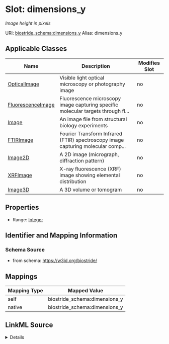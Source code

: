 

# Slot: dimensions_y 


_Image height in pixels_





URI: [biostride_schema:dimensions_y](https://w3id.org/biostride/schema/dimensions_y)
Alias: dimensions_y

<!-- no inheritance hierarchy -->





## Applicable Classes

| Name | Description | Modifies Slot |
| --- | --- | --- |
| [OpticalImage](OpticalImage.md) | Visible light optical microscopy or photography image |  no  |
| [FluorescenceImage](FluorescenceImage.md) | Fluorescence microscopy image capturing specific molecular targets through fl... |  no  |
| [Image](Image.md) | An image file from structural biology experiments |  no  |
| [FTIRImage](FTIRImage.md) | Fourier Transform Infrared (FTIR) spectroscopy image capturing molecular comp... |  no  |
| [Image2D](Image2D.md) | A 2D image (micrograph, diffraction pattern) |  no  |
| [XRFImage](XRFImage.md) | X-ray fluorescence (XRF) image showing elemental distribution |  no  |
| [Image3D](Image3D.md) | A 3D volume or tomogram |  no  |






## Properties

* Range: [Integer](Integer.md)




## Identifier and Mapping Information






### Schema Source


* from schema: https://w3id.org/biostride/




## Mappings

| Mapping Type | Mapped Value |
| ---  | ---  |
| self | biostride_schema:dimensions_y |
| native | biostride_schema:dimensions_y |




## LinkML Source

<details>
```yaml
name: dimensions_y
description: Image height in pixels
from_schema: https://w3id.org/biostride/
rank: 1000
alias: dimensions_y
owner: Image
domain_of:
- Image
range: integer

```
</details>